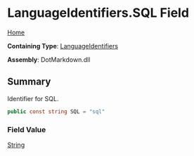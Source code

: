 # LanguageIdentifiers\.SQL Field

[Home](../../../README.md)

**Containing Type**: [LanguageIdentifiers](../README.md)

**Assembly**: DotMarkdown\.dll

## Summary

Identifier for SQL\.

```csharp
public const string SQL = "sql"
```

### Field Value

[String](https://docs.microsoft.com/en-us/dotnet/api/system.string)

